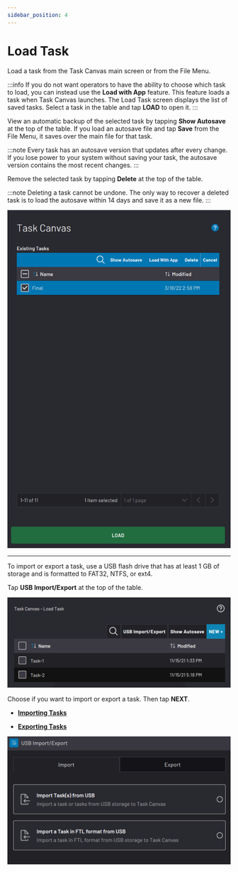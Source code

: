 ```yaml
---
sidebar_position: 4
---
```


# Load Task

Load a task from the Task Canvas main screen or from the File Menu.

:::info
If you do not want operators to have the ability to choose which task to load, you can instead use the **Load with App** feature. This feature loads a task when Task Canvas launches. The Load Task screen displays the list of saved tasks. Select a task in the table and tap **LOAD** to open it.
:::

View an automatic backup of the selected task by tapping **Show Autosave** at the top of the table. If you load an autosave file and tap **Save** from the File Menu, it saves over the main file for that task.

:::note
Every task has an autosave version that updates after every change. If you lose power to your system without saving your task, the autosave version contains the most recent changes.
:::

Remove the selected task by tapping **Delete** at the top of the table.

:::note
Deleting a task cannot be undone. The only way to recover a deleted task is to load the autosave within 14 days and save it as a new file.
:::

![](../Images/TaskCanvas/LoadTask-Select.png)

---

To import or export a task, use a USB flash drive that has at least 1 GB of storage and is formatted to FAT32, NTFS, or ext4.

Tap **USB Import/Export** at the top of the table.

![](../Images/TaskCanvas/LoadTask.png)

Choose if you want to import or export a task. Then tap **NEXT**.

-   **[Importing Tasks](../TaskCanvas/ImportTask.md)**  

-   **[Exporting Tasks](../TaskCanvas/ExportTask.md)**  

![](../Images/TaskCanvas/LoadTask-ImportExport.png)

